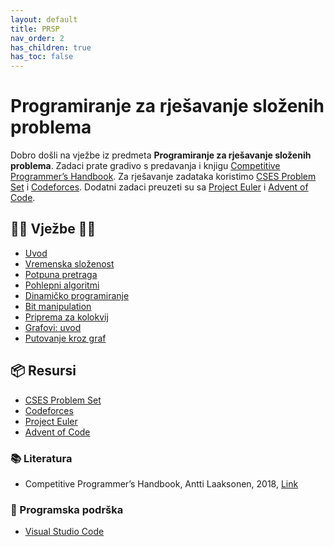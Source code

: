 ```yaml
---
layout: default
title: PRSP
nav_order: 2
has_children: true
has_toc: false
---
```


# Programiranje za rješavanje složenih problema

Dobro došli  na vježbe iz predmeta **Programiranje za rješavanje složenih problema**. Zadaci prate gradivo s predavanja i knjigu [Competitive Programmer’s Handbook](https://cses.fi/book/book.pdf). Za rješavanje zadataka koristimo [CSES Problem Set](https://cses.fi/problemset/) i [Codeforces](https://codeforces.com/). Dodatni zadaci preuzeti su sa [Project Euler](https://projecteuler.net/) i [Advent of Code](https://adventofcode.com/).

## 👨‍💻 Vježbe 👨‍🏫

- [Uvod](../vjezbe-sadrzaj/osnove/prsp-uvod)
- [Vremenska složenost](../vjezbe-sadrzaj/osnove/vremenska-slozenost)
- [Potpuna pretraga](../vjezbe-sadrzaj/osnove/potpuna-pretraga)
- [Pohlepni algoritmi](../vjezbe-sadrzaj/osnove/pohlepni-algoritmi)
- [Dinamičko programiranje](../vjezbe-sadrzaj/osnove/dinamicko-programiranje)
- [Bit manipulation](../vjezbe-sadrzaj/osnove/bit-manipulation)
- [Priprema za kolokvij](../vjezbe-sadrzaj/priprema-kol)
- [Grafovi: uvod](../vjezbe-sadrzaj/grafovi/grafovi-uvod)
- [Putovanje kroz graf](../vjezbe-sadrzaj/grafovi/putovanje-kroz-graf)

<!--
- [ ] [Matrice](./matrice)
- [ ] [Teorija brojeva](./teorija-brojeva)
- [ ] [Kombinatorika](./kombinatorika)
- [ ] [Geometrija](./geometrija)
- [ ] [Teorija igara](./teorija-igara)
- [ ] [Napredne teme](./napredne-teme)
-->

## 📦 Resursi

<!-- - [Rješenja zadataka s vježbi](../vjezbe-sadrzaj/vjezbe-rjesenja) -->
- [CSES Problem Set](https://cses.fi/problemset/)
- [Codeforces](https://codeforces.com/)
- [Project Euler](https://projecteuler.net/)
- [Advent of Code](https://adventofcode.com/)

### 📚 Literatura

- Competitive Programmer’s Handbook, Antti Laaksonen, 2018, [Link](https://cses.fi/book/book.pdf)

### 🧰 Programska podrška

- [Visual Studio Code](https://code.visualstudio.com/)
